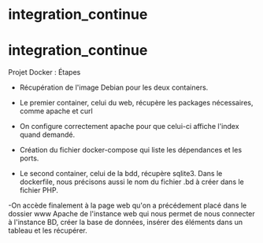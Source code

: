 # integration_continue
# integration_continue
Projet Docker : Étapes

- Récupération de l'image Debian pour les deux containers.
- Le premier container, celui du web, récupère les packages nécessaires, comme apache et curl
- On configure correctement apache pour que celui-ci affiche l'index quand demandé.

- Création du fichier docker-compose qui liste les dépendances et les ports.

- Le second container, celui de la bdd, récupère sqlite3. Dans le dockerfile, nous précisons aussi le nom du fichier .bd à créer dans le fichier PHP.

-On accède finalement à la page web qu'on  a précédement placé dans le dossier www Apache de l'instance web qui nous permet de nous connecter à l'instance BD, créer la base de données, insérer des éléments dans un tableau et les récupérer.
